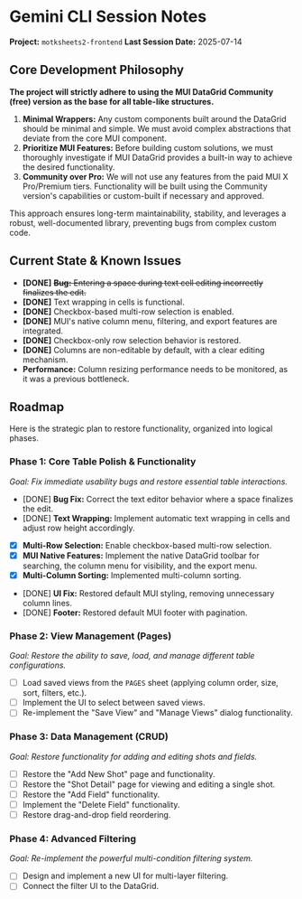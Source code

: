 # Gemini CLI Session Notes

**Project:** `motksheets2-frontend`
**Last Session Date:** 2025-07-14

## Core Development Philosophy

**The project will strictly adhere to using the MUI DataGrid Community (free) version as the base for all table-like structures.**

1.  **Minimal Wrappers:** Any custom components built around the DataGrid should be minimal and simple. We must avoid complex abstractions that deviate from the core MUI component.
2.  **Prioritize MUI Features:** Before building custom solutions, we must thoroughly investigate if MUI DataGrid provides a built-in way to achieve the desired functionality.
3.  **Community over Pro:** We will not use any features from the paid MUI X Pro/Premium tiers. Functionality will be built using the Community version's capabilities or custom-built if necessary and approved.

This approach ensures long-term maintainability, stability, and leverages a robust, well-documented library, preventing bugs from complex custom code.

## Current State & Known Issues

- **[DONE]** ~~**Bug:** Entering a space during text cell editing incorrectly finalizes the edit.~~
- **[DONE]** Text wrapping in cells is functional.
- **[DONE]** Checkbox-based multi-row selection is enabled.
- **[DONE]** MUI's native column menu, filtering, and export features are integrated.
- **[DONE]** Checkbox-only row selection behavior is restored.
- **[DONE]** Columns are non-editable by default, with a clear editing mechanism.
- **Performance:** Column resizing performance needs to be monitored, as it was a previous bottleneck.

## Roadmap

Here is the strategic plan to restore functionality, organized into logical phases.

### Phase 1: Core Table Polish & Functionality

_Goal: Fix immediate usability bugs and restore essential table interactions._

- [DONE] **Bug Fix:** Correct the text editor behavior where a space finalizes the edit.
- [DONE] **Text Wrapping:** Implement automatic text wrapping in cells and adjust row height accordingly.
- [x] **Multi-Row Selection:** Enable checkbox-based multi-row selection.
- [x] **MUI Native Features:** Implement the native DataGrid toolbar for searching, the column menu for visibility, and the export menu.
- [x] **Multi-Column Sorting:** Implemented multi-column sorting.
- [DONE] **UI Fix:** Restored default MUI styling, removing unnecessary column lines.
- [DONE] **Footer:** Restored default MUI footer with pagination.

### Phase 2: View Management (Pages)

_Goal: Restore the ability to save, load, and manage different table configurations._

- [ ] Load saved views from the `PAGES` sheet (applying column order, size, sort, filters, etc.).
- [ ] Implement the UI to select between saved views.
- [ ] Re-implement the "Save View" and "Manage Views" dialog functionality.

### Phase 3: Data Management (CRUD)

_Goal: Restore functionality for adding and editing shots and fields._

- [ ] Restore the "Add New Shot" page and functionality.
- [ ] Restore the "Shot Detail" page for viewing and editing a single shot.
- [ ] Restore the "Add Field" functionality.
- [ ] Implement the "Delete Field" functionality.
- [ ] Restore drag-and-drop field reordering.

### Phase 4: Advanced Filtering

_Goal: Re-implement the powerful multi-condition filtering system._

- [ ] Design and implement a new UI for multi-layer filtering.
- [ ] Connect the filter UI to the DataGrid.
